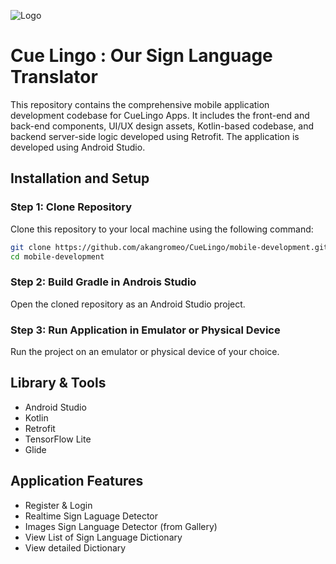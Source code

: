 ![Logo](https://cdn.discordapp.com/attachments/1184478625706278992/1186379127985541260/cuelingo_logo_green.png?ex=659308a9&is=658093a9&hm=9316550c61aabb63629d74dc1b5020aa4fa0c8762f221a0374a7782255e53539&)


# Cue Lingo : Our Sign Language Translator

This repository contains the comprehensive mobile application development codebase for CueLingo Apps. It includes the front-end and back-end components, UI/UX design assets, Kotlin-based codebase, and backend server-side logic developed using Retrofit. The application is developed using Android Studio.

## Installation and Setup

### Step 1: Clone Repository
Clone this repository to your local machine using the following command:

```bash
git clone https://github.com/akangromeo/CueLingo/mobile-development.git
cd mobile-development
```

### Step 2: Build Gradle in Androis Studio
Open the cloned repository as an Android Studio project.

### Step 3: Run Application in Emulator or Physical Device
Run the project on an emulator or physical device of your choice.

## Library & Tools
- Android Studio
- Kotlin
- Retrofit
- TensorFlow Lite
- Glide

## Application Features ##
   * Register & Login
   * Realtime Sign Laguage Detector
   * Images Sign Language Detector (from Gallery)
   * View List of Sign Language Dictionary
   * View detailed Dictionary

